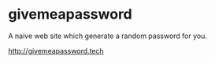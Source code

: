 # givemeapassword

A naive web site which generate a random password for you.

http://givemeapassword.tech
